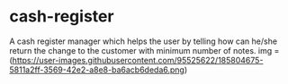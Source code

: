 # cash-register
A cash register manager which helps the user by telling how can he/she return the change to the customer with minimum number of notes.
img = (https://user-images.githubusercontent.com/95525622/185804675-5811a2ff-3569-42e2-a8e8-ba6acb6deda6.png)
